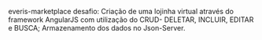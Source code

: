 everis-marketplace
desafio: Criação de uma lojinha virtual através do framework AngularJS com utilização do CRUD-
DELETAR, INCLUIR, EDITAR e BUSCA;
Armazenamento dos dados no Json-Server.
